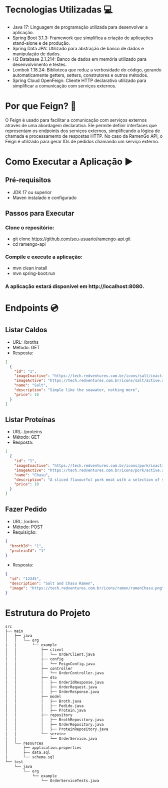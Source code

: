 # Tecnologias Utilizadas :computer:

- Java 17: Linguagem de programação utilizada para desenvolver a aplicação.
- Spring Boot 3.1.3: Framework que simplifica a criação de aplicações stand-alone e de produção.
- Spring Data JPA: Utilizado para abstração de banco de dados e manipulação de dados.
- H2 Database 2.1.214: Banco de dados em memória utilizado para desenvolvimento e testes.
- Lombok 1.18.24: Biblioteca que reduz a verbosidade do código, gerando automaticamente getters, setters, construtores e outros métodos.
- Spring Cloud OpenFeign: Cliente HTTP declarativo utilizado para simplificar a comunicação com serviços externos.

# Por que Feign? :notebook:

O Feign é usado para facilitar a comunicação com serviços externos através de uma abordagem declarativa. Ele permite definir interfaces que representam os endpoints dos serviços externos, simplificando a lógica de chamada e processamento de respostas HTTP. No caso da RamenGo API, o Feign é utilizado para gerar IDs de pedidos chamando um serviço externo.

# Como Executar a Aplicação :arrow_forward:

## Pré-requisitos

- JDK 17 ou superior
- Maven instalado e configurado

## Passos para Executar

### Clone o repositório:
- git clone https://github.com/seu-usuario/ramengo-api.git 
- cd ramengo-api

### Compile e execute a aplicação:
- mvn clean install
- mvn spring-boot:run

### A aplicação estará disponível em http://localhost:8080.

# Endpoints :cd:
## Listar Caldos
- URL: /broths
- Método: GET
- Resposta:
```json
[
  {
    "id": "1",
    "imageInactive": "https://tech.redventures.com.br/icons/salt/inactive.svg",
    "imageActive": "https://tech.redventures.com.br/icons/salt/active.svg",
    "name": "Salt",
    "description": "Simple like the seawater, nothing more",
    "price": 10
  }
]
```
## Listar Proteínas
- URL: /proteins
- Método: GET
- Resposta:
```json
[
  {
    "id": "1",
    "imageInactive": "https://tech.redventures.com.br/icons/pork/inactive.svg",
    "imageActive": "https://tech.redventures.com.br/icons/pork/active.svg",
    "name": "Chasu",
    "description": "A sliced flavourful pork meat with a selection of season vegetables.",
    "price": 10
  }
]
```
## Fazer Pedido
- URL: /orders
- Método: POST
- Requisição:
```json
{
  "brothId": "1",
  "proteinId": "1"
}
```
- Resposta:
```json
{
  "id": "12345",
  "description": "Salt and Chasu Ramen",
  "image": "https://tech.redventures.com.br/icons/ramen/ramenChasu.png"
}
```
# Estrutura do Projeto
```bash
src
├── main
│   ├── java
│   │   └── org
│   │       └── example
│   │           ├── client
│   │           │   └── OrderClient.java
│   │           ├── config
│   │           │   └── FeignConfig.java
│   │           ├── controller
│   │           │   └── OrderController.java
│   │           ├── dto
│   │           │   ├── OrderIdResponse.java
│   │           │   ├── OrderRequest.java
│   │           │   ├── OrderResponse.java
│   │           ├── model
│   │           │   ├── Broth.java
│   │           │   ├── Pedido.java
│   │           │   ├── Protein.java
│   │           ├── repository
│   │           │   ├── BrothRepository.java
│   │           │   ├── OrderRepository.java
│   │           │   ├── ProteinRepository.java
│   │           └── service
│   │               └── OrderService.java
│   └── resources
│       ├── application.properties
│       ├── data.sql
│       └── schema.sql
└── test
    └── java
        └── org
            └── example
                └── OrderServiceTests.java
